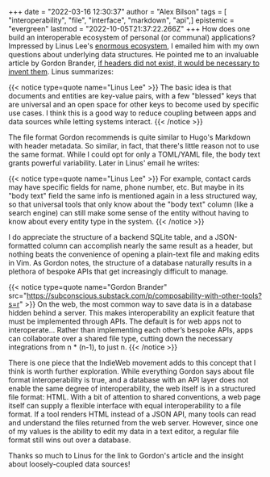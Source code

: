 +++
date = "2022-03-16 12:30:37"
author = "Alex Bilson"
tags = [ "interoperability", "file", "interface", "markdown", "api",]
epistemic = "evergreen"
lastmod = "2022-10-05T21:37:22.266Z"
+++
How does one build an interoperable ecosystem of personal (or communal) applications? Impressed by Linus Lee's [enormous ecosystem](https://github.com/thesephist), I emailed him with my own questions about underlying data structures. He pointed me to an invaluable article by Gordon Brander, [if headers did not exist, it would be necessary to invent them](https://subconscious.substack.com/p/if-headers-did-not-exist-it-would?s=r). Linus summarizes:

{{< notice type=quote name="Linus Lee" >}}
The basic idea is that documents and entities are key-value pairs, with a few "blessed" keys that are universal and an open space for other keys to become used by specific use cases. I think this is a good way to reduce coupling between apps and data sources while letting systems interact.
{{< /notice >}}

The file format Gordon recommends is quite similar to Hugo's Markdown with header metadata. So similar, in fact, that there's little reason not to use the same format. While I could opt for only a TOML/YAML file, the body text grants powerful variability. Later in Linus' email he writes:

{{< notice type=quote name="Linus Lee" >}}
For example, contact cards may have specific fields for name, phone number, etc. But maybe in its "body text" field the same info is mentioned again in a less structured way, so that universal tools that only know about the "body text" column (like a search engine) can still make some sense of the entity without having to know about every entity type in the system.
{{< /notice >}}

I do appreciate the structure of a backend SQLite table, and a JSON-formatted column can accomplish nearly the same result as a header, but nothing beats the convenience of opening a plain-text file and making edits in Vim. As Gordon notes, the structure of a database naturally results in a plethora of bespoke APIs that get increasingly difficult to manage.

{{< notice type=quote name="Gordon Brander" src="https://subconscious.substack.com/p/composability-with-other-tools?s=r" >}}
On the web, the most common way to save data is in a database hidden behind a server. This makes interoperability an explicit feature that must be implemented through APIs. The default is for web apps not to interoperate... Rather than implementing each other’s bespoke APIs, apps can collaborate over a shared file type, cutting down the necessary integrations from n * (n-1), to just n.
{{< /notice >}}

There is one piece that the IndieWeb movement adds to this concept that I think is worth further exploration. While everything Gordon says about file format interoperability is true, and a database with an API layer does not enable the same degree of interoperability, the web itself is in a structured file format: HTML. With a bit of attention to shared conventions, a web page itself can supply a flexible interface with equal interoperability to a file format. If a tool renders HTML instead of a JSON API, many tools can read and understand the files returned from the web server. However, since one of my values is the ability to edit my data in a text editor, a regular file format still wins out over a database.

Thanks so much to Linus for the link to Gordon's article and the insight about loosely-coupled data sources!
